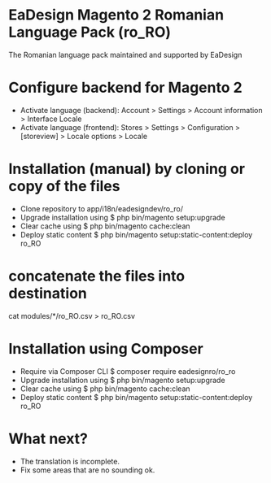 # EaDesign Magento 2 Romanian Language Pack (ro_RO)
The Romanian language pack maintained and supported by EaDesign

# Configure backend for Magento 2

* Activate language (backend): Account > Settings > Account information > Interface Locale
* Activate language (frontend): Stores > Settings > Configuration > [storeview] > Locale options > Locale

# Installation (manual) by cloning or copy of the files

* Clone repository to app/i18n/eadesigndev/ro_ro/
* Upgrade installation using $ php bin/magento setup:upgrade
* Clear cache using $ php bin/magento cache:clean
* Deploy static content $ php bin/magento setup:static-content:deploy ro_RO

# concatenate the files into destination

  cat modules/*/ro_RO.csv > ro_RO.csv

# Installation using Composer

* Require via Composer CLI $ composer require eadesignro/ro_ro
* Upgrade installation using $ php bin/magento setup:upgrade
* Clear cache using $ php bin/magento cache:clean
* Deploy static content $ php bin/magento setup:static-content:deploy ro_RO

# What next?

* The translation is incomplete. 
* Fix some areas that are no sounding ok.
